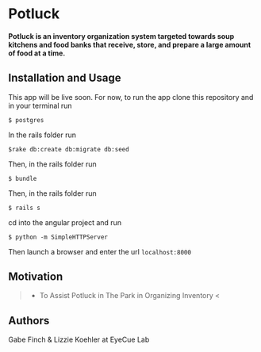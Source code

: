Potluck
==============

#### Potluck is an inventory organization system targeted towards soup kitchens and food banks that receive, store, and prepare a large amount of food at a time.

Installation and Usage
------------

This app will be live soon. For now, to run the app clone this repository and in your terminal run
```
$ postgres
```
In the rails folder run
```
$rake db:create db:migrate db:seed
```
Then, in the rails folder run
```
$ bundle
```
Then, in the rails folder run
```
$ rails s
```
cd into the angular project and run
```
$ python -m SimpleHTTPServer

```
Then launch a browser and enter the url `localhost:8000`


Motivation
--------
>- To Assist Potluck in The Park in Organizing Inventory <

Authors
------

Gabe Finch & Lizzie Koehler 
at EyeCue Lab